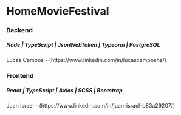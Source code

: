 # HomeMovieFestival


<h3>Backend</h3> <h5> Node | TypeScript | JsonWebToken | Typeorm | PostgreSQL</h5>
<p>Lucas Campos - (https://www.linkedin.com/in/lucascamposhs/)<p>
  <h3>Frontend</h3> <h5> React | TypeScript | Axios | SCSS | Bootstrap</h5>
<p>Juan Israel - (https://www.linkedin.com/in/juan-israel-b83a29207/)<p>
